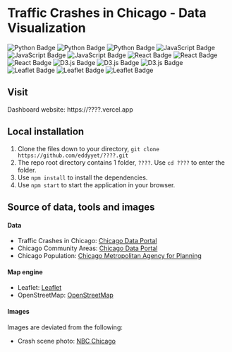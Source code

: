 # Traffic Crashes in Chicago - Data Visualization

![Python Badge](https://img.shields.io/badge/Python-3776AB?logo=python&logoColor=fff&style=flat)
![Python Badge](https://img.shields.io/badge/Python-3776AB?logo=python&logoColor=fff&style=flat-square)
![Python Badge](https://img.shields.io/badge/Python-3776AB?logo=python&logoColor=fff&style=plastic)
![JavaScript Badge](https://img.shields.io/badge/JavaScript-F7DF1E?logo=javascript&logoColor=000&style=flat)
![JavaScript Badge](https://img.shields.io/badge/JavaScript-F7DF1E?logo=javascript&logoColor=000&style=flat-square)
![JavaScript Badge](https://img.shields.io/badge/JavaScript-F7DF1E?logo=javascript&logoColor=000&style=plastic)
![React Badge](https://img.shields.io/badge/React-61DAFB?logo=react&logoColor=000&style=flat)
![React Badge](https://img.shields.io/badge/React-61DAFB?logo=react&logoColor=000&style=flat-square)
![React Badge](https://img.shields.io/badge/React-61DAFB?logo=react&logoColor=000&style=plastic)
![D3.js Badge](https://img.shields.io/badge/D3.js-F9A03C?logo=d3dotjs&logoColor=fff&style=flat)
![D3.js Badge](https://img.shields.io/badge/D3.js-F9A03C?logo=d3dotjs&logoColor=fff&style=flat-square)
![D3.js Badge](https://img.shields.io/badge/D3.js-F9A03C?logo=d3dotjs&logoColor=fff&style=plastic)
![Leaflet Badge](https://img.shields.io/badge/Leaflet-199900?logo=leaflet&logoColor=fff&style=for-the-badge)
![Leaflet Badge](https://img.shields.io/badge/Leaflet-199900?logo=leaflet&logoColor=fff&style=flat-square)
![Leaflet Badge](https://img.shields.io/badge/Leaflet-199900?logo=leaflet&logoColor=fff&style=plastic)


## Visit

Dashboard website: https://????.vercel.app

## Local installation 

1. Clone the files down to your directory, `git clone https://github.com/eddyyet/????.git`
2. The repo root directory contains 1 folder, `????`. Use `cd ????` to enter the folder.
3. Use `npm install` to install the dependencies.
4. Use `npm start` to start the application in your browser.

## Source of data, tools and images

#### Data
- Traffic Crashes in Chicago: [Chicago Data Portal](https://data.cityofchicago.org/Transportation/Traffic-Crashes-Crashes/85ca-t3if)
- Chicago Community Areas: [Chicago Data Portal](https://data.cityofchicago.org/Facilities-Geographic-Boundaries/Boundaries-Neighborhoods/bbvz-uum9)
- Chicago Population: [Chicago Metropolitan Agency for Planning](https://www.cmap.illinois.gov/documents/10180/126764/_Combined_AllCCAs.pdf/)

#### Map engine
- Leaflet: [Leaflet](https://leafletjs.com/)
- OpenStreetMap: [OpenStreetMap](https://www.openstreetmap.org/copyright)

#### Images
Images are deviated from the following:
- Crash scene photo: [NBC Chicago](https://www.nbcchicago.com/news/local/stolen-car-was-driving-wrong-way-before-fiery-chicago-crash-that-left-2-dead-16-hurt-police/3005211/)